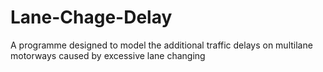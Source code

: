 # Lane-Chage-Delay
A programme designed to model the additional traffic delays on multilane motorways caused by excessive lane changing
